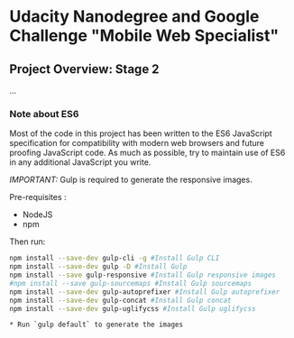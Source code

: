 # Udacity Nanodegree and Google Challenge "Mobile Web Specialist"

## Project Overview: Stage 2

...

### Note about ES6

Most of the code in this project has been written to the ES6 JavaScript specification for compatibility with modern web browsers and future proofing JavaScript code. As much as possible, try to maintain use of ES6 in any additional JavaScript you write.

_IMPORTANT:_ Gulp is required to generate the responsive images.

Pre-requisites :

* NodeJS
* npm

Then run:

```sh
npm install --save-dev gulp-cli -g #Install Gulp CLI
npm install --save-dev gulp -D #Install Gulp
npm install --save gulp-responsive #Install Gulp responsive images
#npm install --save gulp-sourcemaps #Install Gulp sourcemaps
npm install --save-dev gulp-autoprefixer #Install Gulp autoprefixer
npm install --save-dev gulp-concat #Install Gulp concat
npm install --save-dev gulp-uglifycss #Install Gulp uglifycss

* Run `gulp default` to generate the images
```
